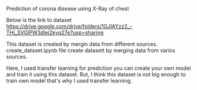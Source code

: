 Prediction of corona disease using X-Ray of chest

Below is the link to dataset
https://drive.google.com/drive/folders/1GJlAYzz2_-THj_SVGlPW3dlej2kyq27e?usp=sharing

This dataset is created by mergin data from different sources.
create_dataset.ipynb file create datasett by merging data from varios sources.

Here, I used transfer learning for prediction you can create your own model and train it using this dataset. But, I think this dataset is not big enough to train own model that's why I used transfer learning.


